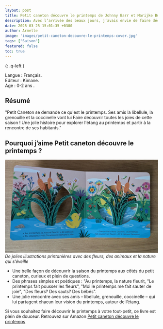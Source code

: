 ```yaml
---
layout: post
title: Petit caneton découvre le printemps de Johnny Barr et Marijke Buurlage
description: Avec l’arrivée des beaux jours, j’avais envie de faire découvrir le printemps à mon fils. 
date: 2025-03-25 15:01:35 +0300
author: Armelle
image: 'images/petit-caneton-decouvre-le-printemps-cover.jpg'
tags: ["Saison"]
featured: false
toc: true
---
```


{: .q-left }

Langue : Français.         
Editeur : Kimane.  
Age : 0-2 ans .

## Résumé

"Petit Caneton se demande ce qu'est le printemps. Ses amis la libellule, la grenouille et la coccinelle vont lui Faire découvrir toutes les joies de cette saison ! Une jolie histoire pour explorer l'étang au printemps et partir à la rencontre de ses habitants."

## Pourquoi j’aime Petit caneton découvre le printemps ?

![De jolies illustrations printanières avec des fleurs, des animaux et la nature qui s’éveille](images/petit-caneton-decouvre-le-printemps-int.jpg)
*De jolies illustrations printanières avec des fleurs, des animaux et la nature qui s’éveille*
- Une belle façon de découvrir la saison du printemps aux côtés du petit caneton, curieux et plein de questions.
-  Des phrases simples et poétiques : "Au printemps, la nature fleurit, "Le printemps fait pousser les fleurs", "Moi le printemps me fait sauter de joie", "Des fleurs? Des sauts? Des bébés".
- Une jolie rencontre avec ses amis – libellule, grenouille, coccinelle – qui lui partagent chacun leur vision du printemps, autour de l’étang.

Si vous souhaitez faire découvrir le printemps à votre tout-petit, ce livre est plein de douceur. Retrouvez sur Amazon [Petit caneton découvre le printemps](https://amzn.to/4j5EZ3m)